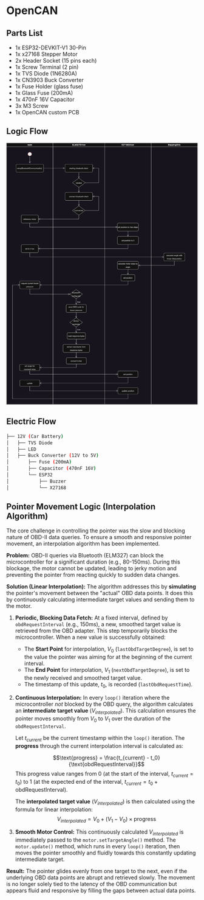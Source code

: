 
# OpenCAN

## Parts List
- 1x ESP32-DEVKIT-V1 30-Pin
- 1x x27168 Stepper Motor
- 2x Header Socket (15 pins each)
- 1x Screw Terminal (2 pin)
- 1x TVS Diode (1N6280A)
- 1x CN3903 Buck Converter
- 1x Fuse Holder (glass fuse)
- 1x Glass Fuse (200mA)
- 1x 470nF 16V Capacitor
- 3x M3 Screw
- 1x OpenCAN custom PCB

## Logic Flow
<img src="assets/flow.png"/>

## Electric Flow

```bash
├── 12V (Car Battery)
│   ├── TVS Diode
│   ├── LED
│   ├── Buck Converter (12V to 5V)
│       ├── Fuse (200mA)
│       ├── Capacitor (470nF 16V)
│       └── ESP32
│           ├── Buzzer
│           └── X27168
```

## Pointer Movement Logic (Interpolation Algorithm)

The core challenge in controlling the pointer was the slow and blocking nature of OBD-II data queries. To ensure a smooth and responsive pointer movement, an interpolation algorithm has been implemented.

**Problem:** OBD-II queries via Bluetooth (ELM327) can block the microcontroller for a significant duration (e.g., 80-150ms). During this blockage, the motor cannot be updated, leading to jerky motion and preventing the pointer from reacting quickly to sudden data changes.

**Solution (Linear Interpolation):**
The algorithm addresses this by **simulating** the pointer's movement between the "actual" OBD data points. It does this by continuously calculating intermediate target values and sending them to the motor.

1.  **Periodic, Blocking Data Fetch:** At a fixed interval, defined by `obdRequestInterval` (e.g., 150ms), a new, smoothed target value is retrieved from the OBD adapter. This step temporarily blocks the microcontroller. When a new value is successfully obtained:
    * The **Start Point** for interpolation, $V_0$ (`lastObdTargetDegree`), is set to the value the pointer was aiming for at the beginning of the current interval.
    * The **End Point** for interpolation, $V_1$ (`nextObdTargetDegree`), is set to the newly received and smoothed target value.
    * The timestamp of this update, $t_0$, is recorded (`lastObdRequestTime`).

2.  **Continuous Interpolation:** In every `loop()` iteration where the microcontroller *not* blocked by the OBD query, the algorithm calculates an **intermediate target value** ($V_{interpolated}$). This calculation ensures the pointer moves smoothly from $V_0$ to $V_1$ over the duration of the `obdRequestInterval`.

    Let $t_{current}$ be the current timestamp within the `loop()` iteration.
    The **progress** through the current interpolation interval is calculated as:
    
    $$\text{progress} = \frac{t_{current} - t_0}{\text{obdRequestInterval}}$$
    This $\text{progress}$ value ranges from 0 (at the start of the interval, $t_{current} = t_0$) to 1 (at the expected end of the interval, $t_{current} = t_0 + \text{obdRequestInterval}$).

    The **interpolated target value** ($V_{interpolated}$) is then calculated using the formula for linear interpolation:
    $$V_{interpolated} = V_0 + (V_1 - V_0) \times \text{progress}$$

4.  **Smooth Motor Control:** This continuously calculated $V_{interpolated}$ is immediately passed to the `motor.setTargetAngle()` method. The `motor.update()` method, which runs in every `loop()` iteration, then moves the pointer smoothly and fluidly towards this constantly updating intermediate target.

**Result:** The pointer glides evenly from one target to the next, even if the underlying OBD data points are abrupt and retrieved slowly. The movement is no longer solely tied to the latency of the OBD communication but appears fluid and responsive by filling the gaps between actual data points.
